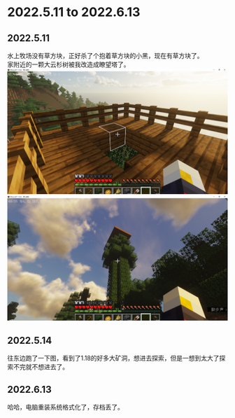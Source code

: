 # 2022.5.11 to 2022.6.13

## 2022.5.11
水上牧场没有草方块，正好杀了个抱着草方块的小黑，现在有草方块了。  
家附近的一颗大云杉树被我改造成瞭望塔了。  
![tree_tower_top](./lib/tree_tower_top.jpg)
![tree_tower_bottom](./lib/tree_tower_bottom.jpg)

## 2022.5.14
往东边跑了一下图，看到了1.18的好多大矿洞，想进去探索，但是一想到太大了探索不完就不想进去了。

## 2022.6.13
哈哈，电脑重装系统格式化了，存档丢了。

